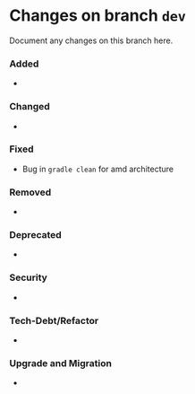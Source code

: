 # Changes on branch `dev`
Document any changes on this branch here.
### Added
- 

### Changed
- 

### Fixed
- Bug in `gradle clean` for amd architecture

### Removed
- 

### Deprecated
- 

### Security
- 

### Tech-Debt/Refactor
- 

### Upgrade and Migration
- 
